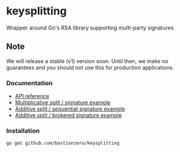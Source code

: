 # keysplitting
Wrapper around Go's RSA library supporting multi-party signatures

## Note

We will release a stable (v1) version soon. Until then, we make no guarantees and you should not use this for production applications.

### Documentation
  - [API reference](https://pkg.go.dev/github.com/bastionzero/keysplitting#section-documentation)
  - [Multiplicative split / signature example](https://github.com/bastionzero/keysplitting/blob/master/examples/multiplicative.go)
  - [Additive split / sequential signature example](https://github.com/bastionzero/keysplitting/blob/master/examples/additive_sequential.go)
  - [Additive split / brokered signature example](https://github.com/bastionzero/keysplitting/blob/master/examples/additive_broker.go)

### Installation

    go get github.com/bastionzero/keysplitting